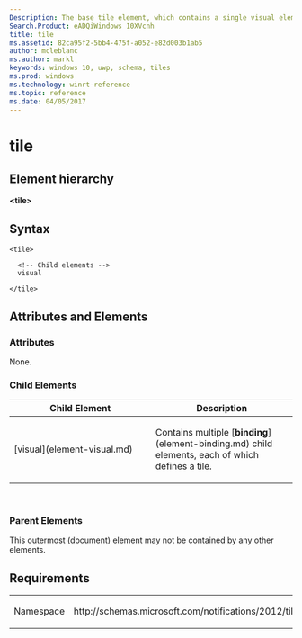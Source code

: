 ```yaml
---
Description: The base tile element, which contains a single visual element.
Search.Product: eADQiWindows 10XVcnh
title: tile
ms.assetid: 82ca95f2-5bb4-475f-a052-e82d003b1ab5
author: mcleblanc
ms.author: markl
keywords: windows 10, uwp, schema, tiles
ms.prod: windows
ms.technology: winrt-reference
ms.topic: reference
ms.date: 04/05/2017
---
```


# tile






## Element hierarchy

**&lt;tile&gt;**

## Syntax

``` syntax
<tile>

  <!-- Child elements -->
  visual

</tile>
```

## Attributes and Elements


### Attributes

None.

### Child Elements

<table>
<colgroup>
<col width="50%" />
<col width="50%" />
</colgroup>
<thead>
<tr class="header">
<th>Child Element</th>
<th>Description</th>
</tr>
</thead>
<tbody>
<tr class="odd">
<td>[visual](element-visual.md)</td>
<td><p>Contains multiple [<strong>binding</strong>](element-binding.md) child elements, each of which defines a tile.</p></td>
</tr>
</tbody>
</table>

 

### Parent Elements

This outermost (document) element may not be contained by any other elements.

## Requirements

<table>
<colgroup>
<col width="50%" />
<col width="50%" />
</colgroup>
<tbody>
<tr class="odd">
<td><p>Namespace</p></td>
<td><p>http://schemas.microsoft.com/notifications/2012/tile.xsd</p></td>
</tr>
</tbody>
</table>

 

 



